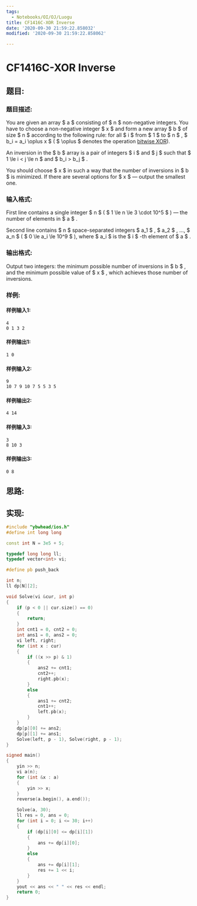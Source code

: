 ```yaml
---
tags: 
  - Notebooks/OI/OJ/Luogu
title: CF1416C-XOR Inverse
date: '2020-09-30 21:59:22.858032'
modified: '2020-09-30 21:59:22.858062'

---
```

# CF1416C-XOR Inverse
## 题目:
### 题目描述:
You are given an array $ a $ consisting of $ n $ non-negative integers. You have to choose a non-negative integer $ x $ and form a new array $ b $ of size $ n $ according to the following rule: for all $ i $ from $ 1 $ to $ n $ , $ b_i = a_i \oplus x $ ( $ \oplus $ denotes the operation [bitwise XOR](https://en.wikipedia.org/wiki/Bitwise_operation#XOR)).

An inversion in the $ b $ array is a pair of integers $ i $ and $ j $ such that $ 1 \le i < j \le n $ and $ b_i > b_j $ .

You should choose $ x $ in such a way that the number of inversions in $ b $ is minimized. If there are several options for $ x $ — output the smallest one.
### 输入格式:
First line contains a single integer $ n $ ( $ 1 \le n \le 3 \cdot 10^5 $ ) — the number of elements in $ a $ .

Second line contains $ n $ space-separated integers $ a_1 $ , $ a_2 $ , ..., $ a_n $ ( $ 0 \le a_i \le 10^9 $ ), where $ a_i $ is the $ i $ -th element of $ a $ .
### 输出格式:
Output two integers: the minimum possible number of inversions in $ b $ , and the minimum possible value of $ x $ , which achieves those number of inversions.
### 样例:
#### 样例输入1:
```
4
0 1 3 2
```
#### 样例输出1:
```
1 0
```
#### 样例输入2:
```
9
10 7 9 10 7 5 5 3 5
```
#### 样例输出2:
```
4 14
```
#### 样例输入3:
```
3
8 10 3
```
#### 样例输出3:
```
0 8
```
## 思路:

## 实现:
```cpp
#include "ybwhead/ios.h"
#define int long long

const int N = 3e5 + 5;

typedef long long ll;
typedef vector<int> vi;

#define pb push_back

int n;
ll dp[N][2];

void Solve(vi &cur, int p)
{
    if (p < 0 || cur.size() == 0)
    {
        return;
    }
    int cnt1 = 0, cnt2 = 0;
    int ans1 = 0, ans2 = 0;
    vi left, right;
    for (int x : cur)
    {
        if ((x >> p) & 1)
        {
            ans2 += cnt1;
            cnt2++;
            right.pb(x);
        }
        else
        {
            ans1 += cnt2;
            cnt1++;
            left.pb(x);
        }
    }
    dp[p][0] += ans2;
    dp[p][1] += ans1;
    Solve(left, p - 1), Solve(right, p - 1);
}

signed main()
{
    yin >> n;
    vi a(n);
    for (int &x : a)
    {
        yin >> x;
    }
    reverse(a.begin(), a.end());

    Solve(a, 30);
    ll res = 0, ans = 0;
    for (int i = 0; i <= 30; i++)
    {
        if (dp[i][0] <= dp[i][1])
        {
            ans += dp[i][0];
        }
        else
        {
            ans += dp[i][1];
            res += 1 << i;
        }
    }
    yout << ans << " " << res << endl;
    return 0;
}

```

